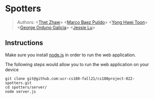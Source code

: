 # Spotters

> Authors: \<[Thet Zhaw](https://github.com/tzaw0)\> \<[Marco Baez Pulido](https://github.com/marcobaez21)\> \<[Yong Hwei Toon](https://github.com/yhtoon)\> \<[George Orduno Galicia](https://github.com/GeorgeO05)\> \<[Jessie Lu](https://github.com/Jess-say)\>   

## Instructions
Make sure you install [node.js](https://nodejs.org/en/download/) in order to run the web application.

The following steps would allow you to run the web application on your device
```
git clone git@github.com:ucr-cs180-fall21/cs180project-022-spotters.git
cd spotters/server/
node server.js
```
